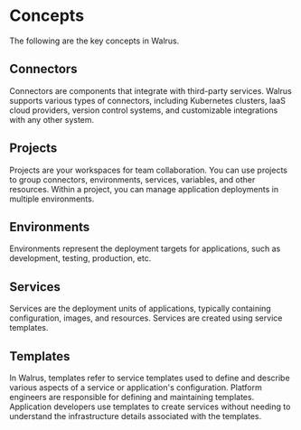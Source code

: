 # Concepts

The following are the key concepts in Walrus.

## Connectors

Connectors are components that integrate with third-party services. Walrus supports various types of connectors, including Kubernetes clusters, IaaS cloud providers, version control systems, and customizable integrations with any other system.

## Projects

Projects are your workspaces for team collaboration. You can use projects to group connectors, environments, services, variables, and other resources. Within a project, you can manage application deployments in multiple environments.

## Environments

Environments represent the deployment targets for applications, such as development, testing, production, etc.

## Services

Services are the deployment units of applications, typically containing configuration, images, and resources. Services are created using service templates.

## Templates

In Walrus, templates refer to service templates used to define and describe various aspects of a service or application's configuration. Platform engineers are responsible for defining and maintaining templates. Application developers use templates to create services without needing to understand the infrastructure details associated with the templates.

